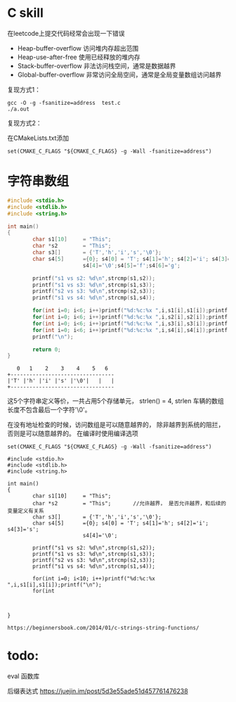 C skill
==================

在leetcode上提交代码经常会出现一下错误

+ Heap-buffer-overflow  访问堆内存超出范围
+ Heap-use-after-free   使用已经释放的堆内存
+ Stack-buffer-overflow 非法访问栈空间，通常是数据越界
+ Global-buffer-overflow 非常访问全局空间，通常是全局变量数组访问越界

复现方式1：
```
gcc -O -g -fsanitize=address  test.c
./a.out
```

复现方式2：

在CMakeLists.txt添加
```
set(CMAKE_C_FLAGS "${CMAKE_C_FLAGS} -g -Wall -fsanitize=address")
```



# 字符串数组
```c
#include <stdio.h>
#include <stdlib.h>
#include <string.h>

int main()
{
        char s1[10]     = "This";
        char *s2        = "This";
        char s3[]       = {'T','h','i','s','\0'};
        char s4[5]      ={0}; s4[0] = 'T'; s4[1]='h'; s4[2]='i'; s4[3]='s';
                        s4[4]='\0';s4[5]='f';s4[6]='g';

        printf("s1 vs s2: %d\n",strcmp(s1,s2));
        printf("s1 vs s3: %d\n",strcmp(s1,s3));
        printf("s2 vs s3: %d\n",strcmp(s2,s3));
        printf("s1 vs s4: %d\n",strcmp(s1,s4));

        for(int i=0; i<6; i++)printf("%d:%c:%x ",i,s1[i],s1[i]);printf("\n");
        for(int i=0; i<6; i++)printf("%d:%c:%x ",i,s2[i],s2[i]);printf("\n");
        for(int i=0; i<6; i++)printf("%d:%c:%x ",i,s3[i],s3[i]);printf("\n");
        for(int i=0; i<6; i++)printf("%d:%c:%x ",i,s4[i],s4[i]);printf("\n");
        printf("\n");

        return 0;
}


```
```
   0   1    2    3    4    5   6
+---------------------------------
|'T' |'h' |'i' |'s' |'\0'|   |   |
+---------------------------------
```
这5个字符串定义等价，一共占用5个存储单元， strlen() = 4, strlen 车辆的数组长度不包含最后一个字符'\0'。

在没有地址检查的时候，访问数组是可以随意越界的， 除非越界到系统的阻拦，否则是可以随意越界的。
在编译时使用编译选项
```
set(CMAKE_C_FLAGS "${CMAKE_C_FLAGS} -g -Wall -fsanitize=address")
```
```
#include <stdio.h>
#include <stdlib.h>
#include <string.h>

int main()
{
        char s1[10]     = "This";
        char *s2        = "This";       //允许越界， 是否允许越界，和后续的变量定义有关系
        char s3[]       = {'T','h','i','s','\0'};
        char s4[5]      ={0}; s4[0] = 'T'; s4[1]='h'; s4[2]='i'; s4[3]='s';
                        s4[4]='\0';

        printf("s1 vs s2: %d\n",strcmp(s1,s2));
        printf("s1 vs s3: %d\n",strcmp(s1,s3));
        printf("s2 vs s3: %d\n",strcmp(s2,s3));
        printf("s1 vs s4: %d\n",strcmp(s1,s4));

        for(int i=0; i<10; i++)printf("%d:%c:%x ",i,s1[i],s1[i]);printf("\n");
        for(int
        
        
      
}

https://beginnersbook.com/2014/01/c-strings-string-functions/
```

# todo:
eval 函数库     


后缀表达式
https://juejin.im/post/5d3e55ade51d457761476238
 